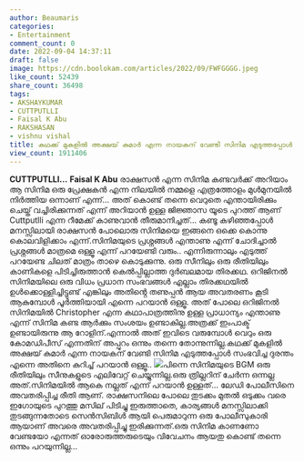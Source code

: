 ```yaml
---
author: Beaumaris
categories:
- Entertainment
comment_count: 0
date: 2022-09-04 14:37:11
draft: false
image: https://cdn.boolokam.com/articles/2022/09/FWFGGGG.jpeg
like_count: 52439
share_count: 36498
tags:
- AKSHAYKUMAR
- CUTTPUTLLI
- Faisal K Abu
- RAKSHASAN
- vishnu vishal
title: കഥക്ക് മുകളിൽ അക്ഷയ് കുമാർ എന്ന നായകന് വേണ്ടി സിനിമ എടുത്തപ്പോൾ സംഭവിച്ച ദുരന്തം
view_count: 1911406
---
```


**CUTTPUTLLI...** **Faisal K Abu** രാക്ഷസൻ എന്ന സിനിമ കണ്ടവർക്ക് അറിയാം ആ സിനിമ ഒരു പ്രേക്ഷകൻ എന്ന നിലയിൽ നമ്മളെ എത്രത്തോളം മുൾമുനയിൽ നിർത്തിയ ഒന്നാണ് എന്ന്... അത് കൊണ്ട് തന്നെ വെറുതെ എന്തായിരിക്കും ചെയ്ത് വച്ചിരിക്കുന്നത് എന്ന് അറിയാൻ ഉള്ള ജിജ്ഞാസ യൂടെ പുറത്ത് ആണ് Cuttputlli എന്ന റീമേക്ക് കാണുവാൻ തീരുമാനിച്ചത്... കണ്ടൂ കഴിഞ്ഞപ്പോൾ മനസ്സിലായി രാക്ഷസൻ പോലൊരു സിനിമയെ ഇങ്ങനെ ഒക്കെ കൊന്നു കൊലവിളിക്കാം എന്ന്.സിനിമയുടെ പ്രശ്നങ്ങൾ എന്താണു എന്ന് ചോദിച്ചാൽ പ്രശ്നങ്ങൾ മാത്രമെ ഒള്ളൂ എന്ന് പറയേണ്ടി വരും.. എന്നിരുന്നാലും എടുത്ത് പറയേണ്ട ചിലത് മാത്രം താഴെ കൊടുക്കുന്നു. ഒരു സീനിലും ഒരു രീതിയിലും കാണികളെ പിടിച്ചിരുത്താൻ കെൽപ്പില്ലാത്ത ദുർബലമായ തിരക്കഥ. ഒറിജിനൽ സിനിമയിലെ ഒരു വിധം പ്രധാന സംഭവങ്ങൾ എല്ലാം തിരക്കഥയിൽ ഉൾക്കൊള്ളിച്ചിട്ടുണ്ട് എങ്കിലും അതിൻ്റെ തണുപ്പൻ ആയ അവതരണം കൂടി ആകുമ്പോൾ പൂർത്തിയായി എന്നെ പറയാൻ ഒള്ളൂ. അത് പോലെ ഒറിജിനൽ സിനിമയിൽ Christopher എന്ന കഥാപാത്രത്തിനു ഉള്ള പ്രാധാന്യം എന്താണു എന്ന് സിനിമ കണ്ട ആർക്കും സംശയം ഉണ്ടാകില്ല.അത്രക്ക് ഇംപാക്ട് ഉണ്ടായിരുന്നു ആ റോളിന്.എന്നാൽ അത് ഇവിടെ വരുമ്പോൾ വെറും ഒരു കോമഡിപീസ് എന്നതിന് അപ്പുറം ഒന്നും തന്നെ തോന്നുന്നില്ല.കഥക്ക് മുകളിൽ അക്ഷയ് കുമാർ എന്ന നായകന് വേണ്ടി സിനിമ എടുത്തപ്പോൾ സംഭവിച്ച ദുരന്തം എന്നെ അതിനെ കുറിച്ച് പറയാൻ ഒള്ളൂ.. ![](https://cdn.boolokam.com/articles/2022/09/FWFGGGG.jpeg)പിന്നെ സിനിമയുടെ BGM ഒരു രീതിയിലും സീനുകളുടെ എലിവേറ്റ് ചെയ്യുന്നില്ല.ഒരു ത്രില്ലറിന് ചേർന്ന ഒന്നല്ല അത്.സിനിമയിൽ ആകെ നല്ലത് എന്ന് പറയാൻ ഉള്ളത്... ലേഡി പോലീസിനെ അവതരിപ്പിച്ച രീതി ആണ്. രാക്ഷസനിലെ പോലെ തുടക്കം മുതൽ ഒടുക്കം വരെ ഇഗോയുടെ പുറത്തു മസില് പിടിച്ചു ഇരുത്താതെ, കാര്യങ്ങൾ മനസ്സിലാക്കി തുടങ്ങുന്നതോടെ സെൻസിബിൾ ആയി പെരുമാറുന്ന ഒരു പോലീസുകാരി ആയാണ് അവരെ അവതരിപ്പിച്ചു ഇരിക്കുന്നത്.ഒരു സിനിമ കാണണോ വേണ്ടയോ എന്നത് ഓരോരുത്തരുടെയും വിവേചനം ആയതു കൊണ്ട് തന്നെ ഒന്നും പറയുന്നില്ല...
